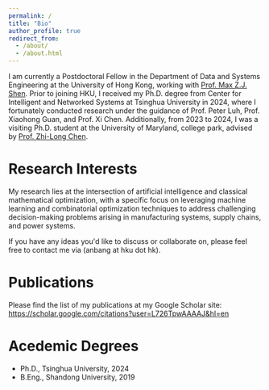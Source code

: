 ```yaml
---
permalink: /
title: "Bio"
author_profile: true
redirect_from: 
  - /about/
  - /about.html
---
```


I am currently a Postdoctoral Fellow in the Department of Data and Systems Engineering at the University of Hong Kong, working with [Prof. Max Z.J. Shen](https://www.dase.hku.hk/people/max-z-j-shen). Prior to joining HKU, I received my Ph.D. degree from Center for Intelligent and Networked Systems at Tsinghua University in 2024, where I fortunately conducted research under the guidance of Prof. Peter Luh, Prof. Xiaohong Guan, and Prof. Xi Chen. Additionally, from 2023 to 2024, I was a visiting Ph.D. student at the University of Maryland, college park, advised by [Prof. Zhi-Long Chen](https://www.rhsmith.umd.edu/directory/zhi-long-chen). 


Research Interests
======
My research lies at the intersection of artificial intelligence and classical mathematical optimization, with a specific focus on leveraging machine learning and combinatorial optimization techniques to address challenging decision-making problems arising in manufacturing systems, supply chains, and power systems.

If you have any ideas you'd like to discuss or collaborate on, please feel free to contact me via (anbang at hku dot hk).




Publications
======
Please find the list of my publications at my Google Scholar site: https://scholar.google.com/citations?user=L726TpwAAAAJ&hl=en


Acedemic Degrees
======
* Ph.D., Tsinghua University, 2024
* B.Eng., Shandong University, 2019


 






